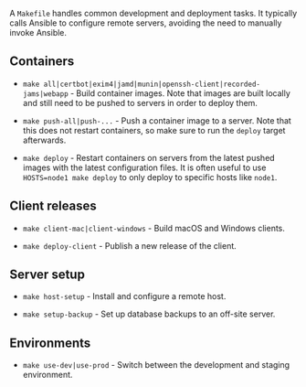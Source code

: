 A `Makefile` handles common development and deployment tasks. It typically
calls Ansible to configure remote servers, avoiding the need to manually invoke
Ansible.

Containers
----------

- `make all|certbot|exim4|jamd|munin|openssh-client|recorded-jams|webapp` -
  Build container images. Note that images are built locally and still need to
  be pushed to servers in order to deploy them.

- `make push-all|push-...` - Push a container image to a server. Note that this
  does not restart containers, so make sure to run the `deploy` target
  afterwards.

- `make deploy` - Restart containers on servers from the latest pushed images
  with the latest configuration files. It is often useful to use `HOSTS=node1 make deploy`
  to only deploy to specific hosts like `node1`.

Client releases
---------------

- `make client-mac|client-windows` - Build macOS and Windows clients.

- `make deploy-client` - Publish a new release of the client.

Server setup
------------

- `make host-setup` - Install and configure a remote host.

- `make setup-backup` - Set up database backups to an off-site server.

Environments
------------

- `make use-dev|use-prod` - Switch between the development and staging environment.

